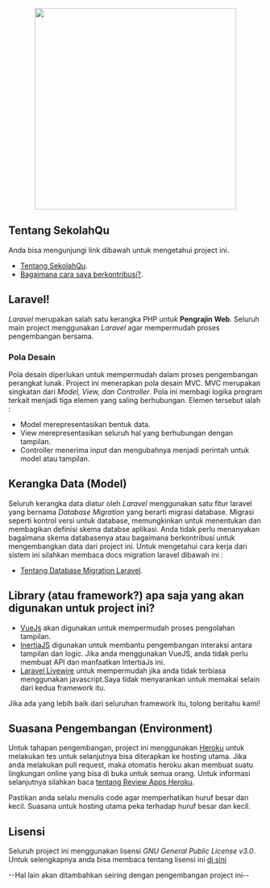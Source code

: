 <p align="center"><a href="https://laravel.com" target="_blank"><img src="https://sekolahqu.herokuapp.com/assets/img/logo.png" width="400"></a></p>



## Tentang SekolahQu

Anda bisa mengunjungi link dibawah untuk mengetahui project ini. 

- [Tentang SekolahQu](https://sekolahqu.github.io).
- [Bagaimana cara saya berkontribusi?](https://sekolahqu.github.io#kontribusi).


## Laravel!

<i>Laravel</i> merupakan salah satu kerangka PHP untuk <b>Pengrajin Web</b>.
Seluruh main project menggunakan <i>Laravel</i> agar mempermudah proses pengembangan bersama. 

### Pola Desain

Pola desain diperlukan untuk mempermudah dalam proses pengembangan perangkat lunak. 
Project ini menerapkan pola desain MVC. MVC merupakan singkatan dari <i>Model, View, dan Controller</i>.
Pola ini membagi logika program terkait menjadi tiga elemen yang saling berhubungan. Elemen tersebut ialah :
- Model merepresentasikan bentuk data.
- View merepresentasikan seluruh hal yang berhubungan dengan tampilan.
- Controller menerima input dan mengubahnya menjadi perintah untuk model atau tampilan.

## Kerangka Data (Model)

Seluruh kerangka data diatur oleh <i>Laravel</i> menggunakan satu fitur laravel yang bernama <i>Database Migration</i>
yang berarti migrasi database. Migrasi seperti kontrol versi untuk database, memungkinkan untuk menentukan dan 
membagikan definisi skema databse aplikasi. Anda tidak perlu menanyakan bagaimana skema databasenya atau bagaimana 
berkontribusi untuk mengembangkan data dari project ini. Untuk mengetahui cara kerja dari sistem ini silahkan membaca 
docs migration laravel dibawah ini :
- [Tentang Database Migration Laravel](https://laravel.com/docs/8.x/migrations).

## Library (atau framework?) apa saja yang akan digunakan untuk project ini?

- [VueJs](https://vuejs.org/) akan digunakan untuk mempermudah proses pengolahan tampilan. 
- [InertiaJS](https://inertiajs.com/)  digunakan untuk membantu pengembangan interaksi antara tampilan dan logic.
  Jika anda menggunakan VueJS, anda tidak perlu membuat API dan manfaatkan IntertiaJs ini. 
- [Laravel Livewire](https://laravel-livewire.com/) untuk mempermudah jika anda tidak terbiasa menggunakan javascript.Saya tidak menyarankan untuk memakai selain dari kedua framework itu.


Jika ada yang lebih baik dari seluruhan framework itu, tolong beritahu kami!

## Suasana Pengembangan (Environment)
Untuk tahapan pengembangan, project ini menggunakan [Heroku](https://www.heroku.com/) untuk melakukan tes untuk selanjutnya bisa diterapkan ke hosting utama. Jika anda melakukan pull request, maka otomatis heroku akan membuat suatu lingkungan online yang bisa di buka untuk semua orang. Untuk informasi selanjutnya silahkan baca [tentang Review Apps Heroku](https://devcenter.heroku.com/articles/github-integration-review-apps).

Pastikan anda selalu menulis code agar memperhatikan huruf besar dan kecil. Suasana untuk hosting utama peka terhadap huruf besar dan kecil.

## Lisensi
Seluruh project ini menggunakan lisensi <i>GNU General Public License v3.0</i>. Untuk selengkapnya anda bisa membaca 
tentang lisensi ini [di sini](https://github.com/sekolahQu/sekolahQu/blob/main/LICENSE)

--Hal lain akan ditambahkan seiring dengan pengembangan project ini--

